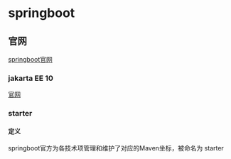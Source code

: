 # springboot

## 官网

[springboot官网](https://spring.io/projects/spring-boot)



### jakarta EE 10

[官网](https://jakarta.ee/release/10/)





### starter

#### 定义

springboot官方为各技术项管理和维护了对应的Maven坐标，被命名为 starter



